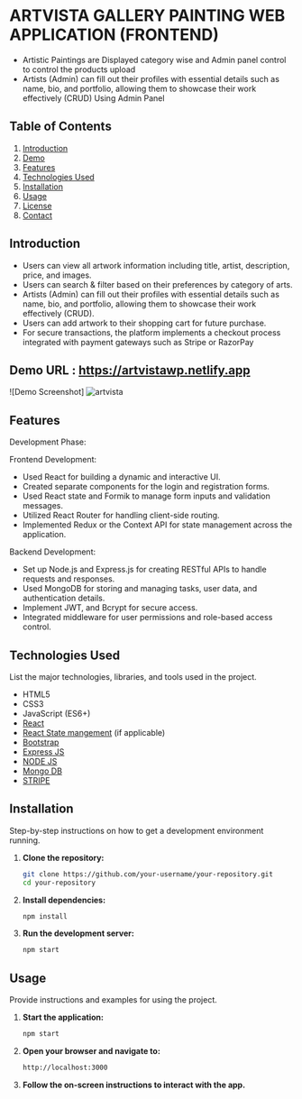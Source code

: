 # ARTVISTA GALLERY PAINTING WEB APPLICATION (FRONTEND)
- Artistic Paintings are Displayed category wise and Admin panel control to control the products upload
- Artists (Admin) can fill out their profiles with essential details such as name, bio, and portfolio, allowing them to showcase their work effectively (CRUD) Using Admin Panel

## Table of Contents
1. [Introduction](#introduction)
2. [Demo](#demo)
3. [Features](#features)
4. [Technologies Used](#technologies-used)
5. [Installation](#installation)
6. [Usage](#usage)
7. [License](#license)
9. [Contact](#contact)

## Introduction

- Users can view all artwork information including title, artist, description, price, and images. 
- Users can search & filter based on their preferences by category of arts.
- Artists (Admin) can fill out their profiles with essential details such as name, bio, and portfolio, allowing them to showcase their work effectively (CRUD).
- Users can add artwork to their shopping cart for future purchase.
- For secure transactions, the platform implements a checkout process integrated with payment gateways such as Stripe or RazorPay

## Demo URL : https://artvistawp.netlify.app 
![Demo Screenshot]
![artvista](https://github.com/JeganPeriasamy/Artvista-Frontend/assets/166896131/85b7834a-370b-4748-b38c-0ff63a66f243)


## Features
Development Phase:

Frontend Development:
- Used React for building a dynamic and interactive UI.
- Created separate components for the login and registration forms.
- Used React state and Formik to manage form inputs and validation messages. 
- Utilized React Router for handling client-side routing.
- Implemented Redux or the Context API for state management across the application.  

Backend Development:
- Set up Node.js and Express.js for creating RESTful APIs to handle requests and responses.
- Used MongoDB for storing and managing tasks, user data, and authentication details.
- Implement JWT, and Bcrypt for secure access.
- Integrated middleware for user permissions and role-based access control.

## Technologies Used

List the major technologies, libraries, and tools used in the project.

- HTML5
- CSS3
- JavaScript (ES6+)
- [React](https://reactjs.org/)
- [React State mangement](https://reactjs.org/) (if applicable)
- [Bootstrap](https://getbootstrap.com/) 
- [Express JS](https://expressjs.com/)
- [NODE JS](https://nodejs.com/)
- [Mongo DB](https://mongodb.com/)
- [STRIPE](https://stripe.com/) 

## Installation

Step-by-step instructions on how to get a development environment running.

1. **Clone the repository:**
   ```sh
   git clone https://github.com/your-username/your-repository.git
   cd your-repository
   ```

2. **Install dependencies:**
   ```sh
   npm install
   ```

3. **Run the development server:**
   ```sh
   npm start
   ```

## Usage

Provide instructions and examples for using the project.

1. **Start the application:**
   ```sh
   npm start
   ```

2. **Open your browser and navigate to:**
   ```sh
   http://localhost:3000
   ```

3. **Follow the on-screen instructions to interact with the app.**



